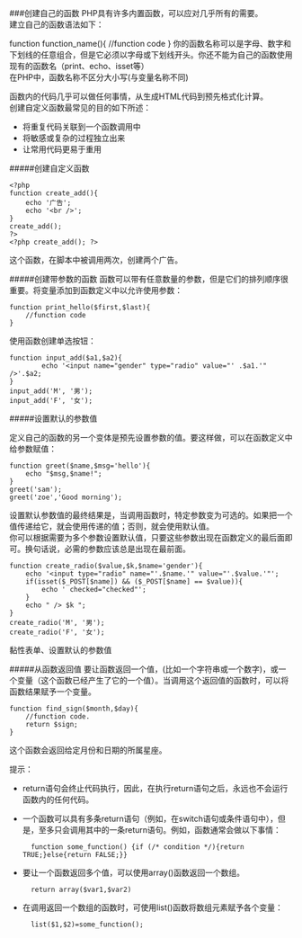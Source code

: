 ###创建自己的函数
PHP具有许多内置函数，可以应对几乎所有的需要。      
建立自己的函数语法如下：      

function function_name(){
  //function code
}
你的函数名称可以是字母、数字和下划线的任意组合，但是它必须以字母或下划线开头。你还不能为自己的函数使用现有的函数名（print、echo、isset等）       
在PHP中，函数名称不区分大小写(与变量名称不同)      
      
函数内的代码几乎可以做任何事情，从生成HTML代码到预先格式化计算。         
创建自定义函数最常见的目的如下所述：         

 - 将重复代码关联到一个函数调用中
 - 将敏感或复杂的过程独立出来
 - 让常用代码更易于重用

#####创建自定义函数

	<?php
	function create_add(){
		echo '广告';
		echo '<br />';
	}
	create_add();
	?>
	<?php create_add(); ?>

这个函数，在脚本中被调用两次，创建两个广告。      

#####创建带参数的函数
函数可以带有任意数量的参数，但是它们的排列顺序很重要。将变量添加到函数定义中以允许使用参数：

	function print_hello($first,$last){
		//function code
	}

使用函数创建单选按钮：

	function input_add($a1,$a2){
			echo '<input name="gender" type="radio" value="' .$a1.'" />'.$a2;
	}
	input_add('M', '男');
	input_add('F', '女');

#####设置默认的参数值

定义自己的函数的另一个变体是预先设置参数的值。要这样做，可以在函数定义中给参数赋值：

	function greet($name,$msg='hello'){
		echo "$msg,$name!";
	}
	greet('sam');
	greet('zoe','Good morning');

设置默认参数值的最终结果是，当调用函数时，特定参数变为可选的。如果把一个值传递给它，就会使用传递的值；否则，就会使用默认值。         
你可以根据需要为多个参数设置默认值，只要这些参数出现在函数定义的最后面即可。换句话说，必需的参数应该总是出现在最前面。        

	function create_radio($value,$k,$name='gender'){
		echo '<input type="radio" name="'.$name.'" value="'.$value.'"';
		if(isset($_POST[$name]) && ($_POST[$name] == $value)){
			echo ' checked="checked"';
		}
		echo " /> $k ";
	}
	create_radio('M', '男');
	create_radio('F', '女');

黏性表单、设置默认的参数值

#####从函数返回值
要让函数返回一个值，(比如一个字符串或一个数字)，或一个变量（这个函数已经产生了它的一个值）。当调用这个返回值的函数时，可以将函数结果赋予一个变量。

	function find_sign($month,$day){
		//function code.
		return $sign;
	}

这个函数会返回给定月份和日期的所属星座。          
             
提示：          
- return语句会终止代码执行，因此，在执行return语句之后，永远也不会运行函数内的任何代码。
- 一个函数可以具有多条return语句（例如，在switch语句或条件语句中），但是，至多只会调用其中的一条return语句。例如，函数通常会做以下事情：

   		function some_function() {if (/* condition */){return  TRUE;}else{return FALSE;}}

- 要让一个函数返回多个值，可以使用array()函数返回一个数组。

		return array($var1,$var2)

- 在调用返回一个数组的函数时，可使用list()函数将数组元素赋予各个变量：

		list($1,$2)=some_function();

